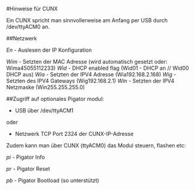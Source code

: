 

#Hinweise für CUNX

Ein CUNX spricht man sinnvollerweise am Anfang per USB durch /dev/ttyACM0 an.

##Netzwerk

*En* - Auslesen der IP Konfiguration

*Wim* - Setzten der MAC Adresse (wird automatisch gesetzt oder: Wima45055112233)
*Wid* - DHCP enabled flag (Wid01 - DHCP an // Wid00 DHCP aus)
*Wia* - Setzten der IPV4 Adresse (Wia192.168.2.168)
*Wig* - Setzten des IPV4 Gateways (Wig192.168.2.1)
*Win* - Setzten der IPV4 Netzmaske (Win255.255.255.0)

##Zugriff auf optionales Pigator modul:

- USB über /dev/ttyACM1

oder

- Netzwerk TCP Port 2324 der CUNX-IP-Adresse

Zudem kann man über CUNX (ttyACM0) das Modul steuern, flashen etc:

*pi* - Pigator Info

*pr* - Pigator Reset

*pb* - Pigator Bootload (so unterstützt)

